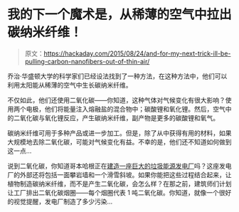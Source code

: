 # 我的下一个魔术是，从稀薄的空气中拉出碳纳米纤维！

> 原文：<https://hackaday.com/2015/08/24/and-for-my-next-trick-ill-be-pulling-carbon-nanofibers-out-of-thin-air/>

乔治·华盛顿大学的科学家们已经设法找到了一种方法，在这种方法中，他们可以利用太阳能从稀薄的空气中生长碳纳米纤维。

不仅如此，他们还使用二氧化碳——你知道，这种气体对气候变化有很大影响？使用两个电极，他们将能量注入熔融盐的混合物中；碳酸锂和氧化锂。然后，空气中的二氧化碳与氧化锂反应，产生碳纳米纤维，副产物是更多的碳酸锂和氧气。

碳纳米纤维可用于多种产品或进一步加工。但是，除了从中获得有用的材料，如果大规模地去除二氧化碳，可能对气候变化有益。不幸的是，他们还不知道如何做到这一点…

说到二氧化碳，你知道哥本哈根正在[建造一座巨大的垃圾能源发电厂](http://www.popsci.com/kickstarter-project-wants-fund-visual-reminder-co2-emissions)吗？这座发电厂的外部还将包括一面攀岩墙和一个滑雪斜坡。如果你能把这些过程结合起来，让植物制造碳纳米纤维，而不是产生二氧化碳，会怎么样？在那之前，建筑师们计划让工厂排出二氧化碳烟圈——每个烟圈代表 1 吨二氧化碳。你知道，就像一个很好的视觉提醒，发电厂制造了多少污染…